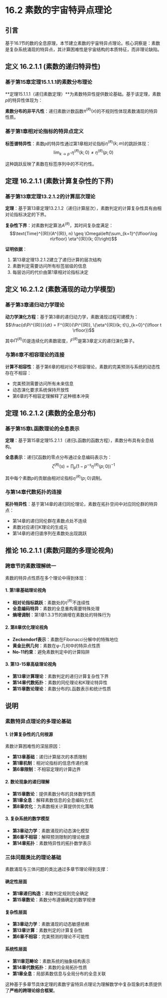 # 16.2 素数的宇宙特异点理论

## 引言

基于16.1节的数的全息原理，本节建立素数的宇宙特异点理论。核心洞察是：素数是复杂系统涌现的特异点，其计算困难性是宇宙结构的本质特征，而非理论缺陷。

## 定义 16.2.1.1 (素数的递归特异性)

### 基于第15章定理15.1.1.1的素数分布理论

**定理15.1.1.1（递归素数定理）**为素数特异性提供数论基础。基于该定理，素数$p$的特异性体现为：

**素数分布的非平凡性**：递归素数计数函数$\pi^{(R)}(x)$的不规则性体现素数涌现的特异性质。

### 基于第1章相对论指标的特异点定义

**标签谱特异性**：素数$p$的特异性通过第1章相对论指标$\eta^{(R)}(k; m)$的跳跃体现：
$$\lim_{k \to p^-} \eta^{(R)}(k; 0) \neq \eta^{(R)}(p; 0)$$

这种跳跃反映了素数在标签序列中的不可约性。

## 定理 16.2.1.1 (素数计算复杂性的下界)

### 基于第13章定理13.2.1.2的计算层次理论

**定理**：基于第13章定理13.2.1.2（递归计算层次），素数判定的计算复杂性具有由相对论指标决定的下界。

**复杂性下界**：对素数判定算法$A^{(R)}$，其时间复杂度满足：
$$\text{Time}^{(R)}(A^{(R)}, n) \geq \Omega\left(\sum_{k=1}^{\lfloor\log n\rfloor} \eta^{(R)}(k; 0)\right)$$

**证明依据**：
1. 第13章定理13.2.1.2建立了递归计算的层次结构
2. 素数判定需要访问所有标签层级的信息
3. 每层访问的代价由第1章相对论指标决定

## 定义 16.2.1.2 (素数涌现的动力学模型)

### 基于第3章递归动力学理论

**动力学演化方程**：基于第3章的递归动力学，素数涌现过程可建模为：
$$\frac{d\Pi^{(R)}}{dt} = F^{(R)}(\Pi^{(R)}, \{\eta^{(R)}(k; t)\}_{k=0}^{\lfloor t \rfloor})$$

其中$\Pi^{(R)}(t)$是连续化的素数密度，$F^{(R)}$是第3章定义的递归演化算子。

### 与第6章不相容理论的连接

**计算不相容性**：基于第6章的相对论不相容理论，素数的完美预测与系统的动态性存在不相容：
- 完美预测需要访问所有未来信息
- 动态演化要求系统保持开放性  
- 第6章的不相容定理解释了这种根本冲突

## 定理 16.2.1.2 (素数的全息分布)

### 基于第15章L函数理论的全息表示

**定理**：基于第15章定理15.2.1.1（递归L函数的函数方程），素数分布具有全息结构。

**全息表示**：递归ζ函数的零点分布通过全息编码表示为：
$$\zeta^{(R)}(s) = \prod_{p} \left(1 - p^{-s} \eta^{(R)}(p; 0)\right)^{-1}$$

其中每个素数$p$的贡献由相对论指标$\eta^{(R)}(p; 0)$调制。

### 与第14章代数拓扑的连接

**拓扑特异性**：基于第14章的递归同伦理论，素数在拓扑空间中对应同伦群的特异点：
- 第14章的递归同伦群在素数点处不连续
- 素数对应递归K理论的生成元
- 第14章的递归谱序列在素数处出现跳跃

## 推论 16.2.1.1 (素数问题的多理论视角)

### 跨章节的素数理解统一

素数的特异点性质在多个理论中得到体现：

#### **1. 第1章基础理论视角**
- **相对论指标跳跃**：素数处的$\eta^{(R)}$不连续性
- **全息编码特异**：素数的全息重构需要特殊处理
- **熵增调制**：第1章1.3.3节的熵增在素数处的特殊行为

#### **2. 第8章优化理论视角**
- **Zeckendorf表示**：素数在Fibonacci分解中的特殊地位
- **黄金比例几何**：素数在φ-几何中的特异点性质
- **No-11约束**：避免素数判定中的计算陷阱

#### **3. 第13-15章高级理论视角**
- **第13章计算理论**：素数判定的递归计算复杂性下界
- **第14章代数拓扑**：素数的同伦理论和K理论特异性
- **第15章数论理论**：素数分布的L函数表示和统计性质

## 说明

### **素数特异点理论的多理论基础**

#### **1. 计算复杂性的几何根源**
素数计算困难性的深层原因：
- **第13章基础**：递归计算层次的本质限制
- **第1章机制**：相对论指标的信息传递约束
- **第6章限制**：不相容定理的计算边界

#### **2. 数论现象的递归理解**
- **第15章数论**：提供素数分布的具体数学性质
- **第1章全息**：解释素数信息的全息编码方式
- **第8章优化**：为素数相关计算提供优化策略

#### **3. 复杂系统的数学模型**
- **第3章动力学**：素数涌现的动态演化模型
- **第6章不相容**：解释预测限制的理论根源
- **第14章拓扑**：素数特异性的拓扑数学表示

### **三体问题类比的理论基础**

素数涌现与三体问题的类比通过多章节理论得到支撑：

#### **确定性层面**
- **第1章递归构造**：素数判定规则完全确定
- **第15章数论**：素数分布遵循确定的数学规律

#### **复杂性层面**
- **第3章动力学**：素数涌现的动态敏感依赖
- **第13章计算**：素数判定的计算复杂性
- **第6章不相容**：完美预测的理论不可能性

#### **系统性层面**
- **第11章范畴论**：素数系统的抽象结构表示
- **第14章代数拓扑**：素数的全局拓扑性质
- **第1章全息**：局部素数信息与全局分布的全息关联

这种基于多章节具体定理的素数宇宙特异点理论为理解数学中复杂现象的本质提供了**严格的跨理论综合框架**。